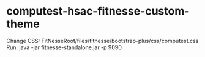 # computest-hsac-fitnesse-custom-theme

Change CSS: FitNesseRoot/files/fitnesse/bootstrap-plus/css/computest.css
Run: java -jar fitnesse-standalone.jar -p 9090
